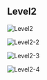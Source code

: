 ## Level2

![Level2](https://user-images.githubusercontent.com/103983336/199307781-d415e23f-f6ac-428c-8cfb-214714d88aa7.png)

![Level2-2](https://user-images.githubusercontent.com/103983336/199307792-15eb59f2-c69f-4989-bf1a-081efc1d629a.png)

![Level2-3](https://user-images.githubusercontent.com/103983336/199307800-38ceed2a-9a6d-4adc-8144-3634d56a2fa9.png)

![Level2-4](https://user-images.githubusercontent.com/103983336/199307808-6613140c-9c1b-4990-9174-056a902e1a72.png)
